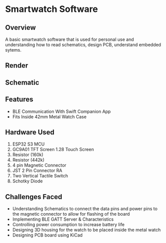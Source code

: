 # Smartwatch Software

## Overview

A basic smartwatch software that is used for personal use and understanding how to read schematics, design PCB, understand embedded sytems.

## Render

## Schematic


## Features

<ul>
    <li> BLE Communication With Swift Companion App</li>
    <li> Fits Inside 42mm Metal Watch Case </li>
</ul>

## Hardware Used
<ol>
    <li> ESP32 S3 MCU </li>
    <li> GC9A01 TFT Screen 1.28 Touch Screen </li>
    <li> Resistor (160k)</li>
    <li> Resistor (442k)</li>
    <li> 4 pin Magnetic Connector</li>
    <li> JST 2 Pin Connector RA</li>
    <li> Two Vertical Tactile Switch</li>
    <li>Schotky Diode </li>
</ol>


## Challenges Faced

<ul>
    <li> Understanding Schematics to connect the data pins and power pins to the magnetic connector to allow for flashing of the board </li>
    <li> Implementing BLE GATT Server & Characteristics</li>
    <li> Controlling power consumption to increase battery life </li>
    <li> Designing 3D housing for the watch to be placed inside the metal watch</li>
    <li> Designing PCB board using KiCad</li>
</ul>